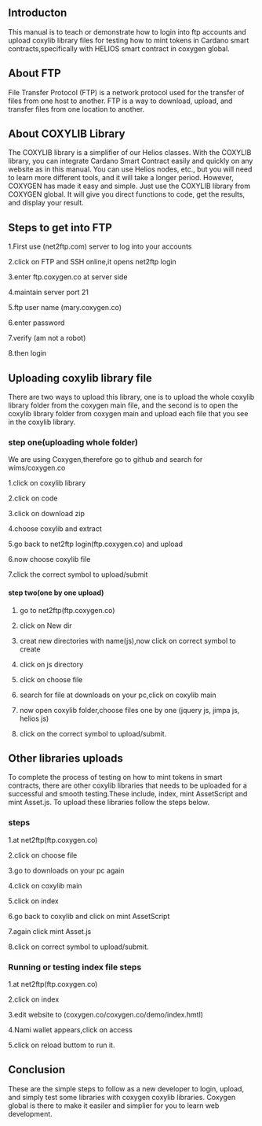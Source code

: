 ## Introducton

This manual is to teach or demonstrate how to login into ftp accounts and upload coxylib library files for testing how to mint tokens in Cardano smart contracts,specifically with HELIOS smart contract in coxygen global.

## About FTP

File Transfer Protocol (FTP) is a network protocol used for the transfer of files from one host to another. FTP is a way to download, upload, and transfer files from one location to another.

## About COXYLIB Library

The COXYLIB library is a simplifier of our Helios classes. With the COXYLIB library, you can integrate Cardano Smart Contract easily and quickly on any website as in this manual. You can use Helios nodes, etc., but you will need to learn more different tools, and it will take a longer period. However, COXYGEN has made it easy and simple. Just use the COXYLIB library from COXYGEN global. It will give you direct functions to code, get the results, and display your result.

## Steps to get into FTP

1.First use (net2ftp.com) server to log into your accounts

2.click on FTP and SSH online,it opens net2ftp login

3.enter ftp.coxygen.co at server side

4.maintain server port 21

5.ftp user name (mary.coxygen.co)

6.enter password

7.verify (am not a robot)
 
8.then login

## Uploading coxylib library file

There are two ways to upload this library, one is to upload the whole coxylib library folder from the coxygen main file, and the second is to open the coxylib library folder from coxygen main and upload each file that you see in the coxylib library.

### step one(uploading whole folder)

We are using Coxygen,therefore go to github and search for wims/coxygen.co

1.click on coxylib library

2.click on code 

3.click on download zip

4.choose coxylib and extract 

5.go back to net2ftp login(ftp.coxygen.co) and upload

6.now choose coxylib file 

7.click the correct symbol to upload/submit

#### step two(one by one upload)

1. go to net2ftp(ftp.coxygen.co)

2. click on New dir

3. creat new directories with name(js),now click on correct symbol to create

4. click on js directory

5. click on choose file

6. search for file at downloads on your pc,click on coxylib main

7. now open coxylib folder,choose files one by one (jquery js, jimpa js, helios js)

8. click on the correct symbol to upload/submit.

## Other libraries uploads

To complete the process of testing on how to mint tokens in smart contracts, there are other coxylib libraries that needs to be uploaded for a successful and smooth testing.These include, index, mint AssetScript and mint Asset.js. To upload these libraries follow the steps below.

### steps

1.at net2ftp(ftp.coxygen.co)

2.click on choose file

3.go to downloads on your  pc again

4.click on coxylib main

5.click on index 

6.go back to coxylib and click on mint AssetScript

7.again click mint Asset.js

8.click on correct symbol to upload/submit.

### Running or testing index file steps

1.at net2ftp(ftp.coxygen.co) 

2.click on index

3.edit website to (coxygen.co/coxygen.co/demo/index.hmtl)

4.Nami wallet appears,click on access

5.click on reload buttom to run it.

## Conclusion

These are the simple steps to follow as a new developer to login, upload, and simply test some libraries with coxygen coxylib libraries. Coxygen global is there to make it easiler and simplier for you to learn web development. 



